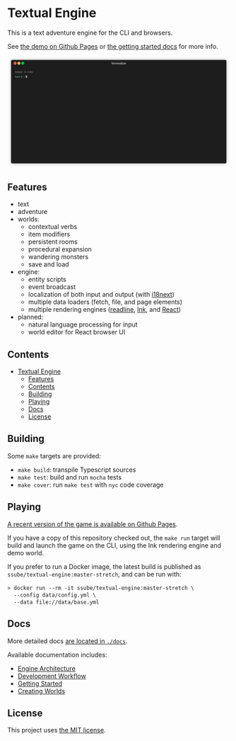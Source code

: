 # Textual Engine

This is a text adventure engine for the CLI and browsers.

See [the demo on Github Pages](https://ssube.github.io/textual-engine/) or [the getting started docs](docs/getting-started.md) for more info.

[![snippet of wandering goblins and attacking bats](docs/readme-demo.gif)](https://ssube.github.io/textual-engine/)

## Features

- text
- adventure
- worlds:
  - contextual verbs
  - item modifiers
  - persistent rooms
  - procedural expansion
  - wandering monsters
  - save and load
- engine:
  - entity scripts
  - event broadcast
  - localization of both input and output (with [i18next](https://github.com/i18next/i18next))
  - multiple data loaders (fetch, file, and page elements)
  - multiple rendering engines ([readline](https://nodejs.org/api/readline.html), [Ink](https://github.com/vadimdemedes/ink), and [React](https://github.com/facebook/react/))
- planned:
  - natural language processing for input
  - world editor for React browser UI

## Contents

- [Textual Engine](#textual-engine)
  - [Features](#features)
  - [Contents](#contents)
  - [Building](#building)
  - [Playing](#playing)
  - [Docs](#docs)
  - [License](#license)

## Building

Some `make` targets are provided:

- `make build`: transpile Typescript sources
- `make test`: build and run `mocha` tests
- `make cover`: run `make test` with `nyc` code coverage

## Playing

[A recent version of the game is available on Github Pages](https://ssube.github.io/textual-engine/).

If you have a copy of this repository checked out, the `make run` target will build and launch the game on the CLI,
using the Ink rendering engine and demo world.

If you prefer to run a Docker image, the latest build is published as `ssube/textual-engine:master-stretch`, and can
be run with:

```shell
> docker run --rm -it ssube/textual-engine:master-stretch \
  --config data/config.yml \
  --data file://data/base.yml
```

## Docs

More detailed docs [are located in `./docs`](docs/).

Available documentation includes:

- [Engine Architecture](docs/architecture.md)
- [Development Workflow](docs/development.md)
- [Getting Started](docs/getting-started.md)
- [Creating Worlds](docs/world-templates.md)

## License

This project uses [the MIT license](LICENSE.md).
